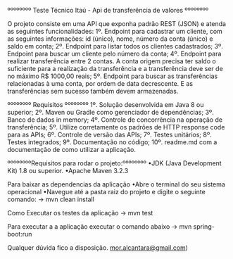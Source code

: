 ºººººººº Teste Técnico Itaú - Api de transferência de valores ºººººººº 

O projeto consiste em uma API que exponha padrão REST (JSON) e atenda as seguintes funcionalidades: 1º. Endpoint para cadastrar um cliente, com as seguintes informações: id (único), nome, número da conta (único) e saldo em conta; 2º. Endpoint para listar todos os clientes cadastrados; 3º. Endpoint para buscar um cliente pelo número da conta; 4º. Endpoint para realizar transferência entre 2 contas. A conta origem precisa ter saldo o suficiente para a realização da transferência e a transferência deve ser de no máximo R$ 1000,00 reais; 5º. Endpoint para buscar as transferências relacionadas à uma conta, por ordem de data decrescente. E as transferências sem sucesso também devem armazenadas.

ºººººººº Requisitos ºººººººº 1º. Solução desenvolvida em Java 8 ou superior; 
2º. Maven ou Gradle como gerenciador de dependências; 
3º. Banco de dados in memory; 
4º. Controle de concorrência na operação de transferência; 
5º. Utilize corretamente os padrões de HTTP response code para as APIs; 
6º. Controle de versão das APIs; 
7º. Testes unitários; 
8º. Testes integrados; 
9º. Documentação no código; 
10º. readme.md com a documentação de como utilizar a aplicação.

ººººººººRequisitos para rodar o projeto:ºººººººº
•JDK (Java Development Kit) 1.8 ou superior.
•Apache Maven 3.2.3

Para baixar as dependencias da aplicação
•Abre o terminal do seu sistema operacional
•Navegue até a pasta raiz do projeto e digite o seguinte comando:
  -> mvn clean install
   

Como Executar os testes da aplicação
   -> mvn test
   

Para executar a a aplicação executar o comando abaixo 
  -> mvn spring-boot:run
  
Qualquer dúvida fico a disposição. mor.alcantara@gmail.com)
